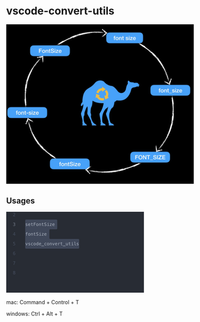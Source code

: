 # vscode-convert-utils

![explain](explain.png)

## Usages
![convert](convert.gif)

mac: Command + Control + T

windows: Ctrl + Alt + T